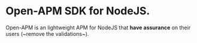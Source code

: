 # Open-APM SDK for NodeJS.

Open-APM is an lightweight APM for NodeJS that **have assurance** on their users (~remove the validations~).

